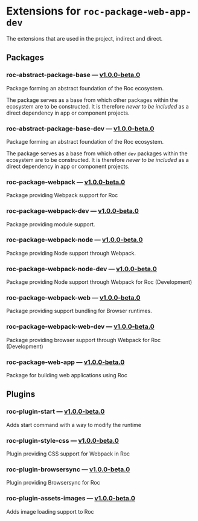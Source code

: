 # Extensions for `roc-package-web-app-dev`

The extensions that are used in the project, indirect and direct.
## Packages
### roc-abstract-package-base — [v1.0.0-beta.0](https://www.npmjs.com/package/roc-abstract-package-base)
Package forming an abstract foundation of the Roc ecosystem.

The package serves as a base from which other packages within the ecosystem are to be constructed.
It is therefore _never to be included_ as a direct dependency in app or component projects.
### roc-abstract-package-base-dev — [v1.0.0-beta.0](https://www.npmjs.com/package/roc-abstract-package-base-dev)
Package forming an abstract foundation of the Roc ecosystem.

The package serves as a base from which other `dev` packages within the ecosystem are to be constructed.
It is therefore _never to be included_ as a direct dependency in app or component projects.
### roc-package-webpack — [v1.0.0-beta.0](https://www.npmjs.com/package/roc-package-webpack)
Package providing Webpack support for Roc
### roc-package-webpack-dev — [v1.0.0-beta.0](https://www.npmjs.com/package/roc-package-webpack-dev)
Package providing module support.
### roc-package-webpack-node — [v1.0.0-beta.0](https://www.npmjs.com/package/roc-package-webpack-node)
Package providing Node support through Webpack.
### roc-package-webpack-node-dev — [v1.0.0-beta.0](https://www.npmjs.com/package/roc-package-webpack-node-dev)
Package providing Node support through Webpack for Roc (Development)
### roc-package-webpack-web — [v1.0.0-beta.0](https://www.npmjs.com/package/roc-package-webpack-web)
Package providing support bundling for Browser runtimes.
### roc-package-webpack-web-dev — [v1.0.0-beta.0](https://www.npmjs.com/package/roc-package-webpack-web-dev)
Package providing browser support through Webpack for Roc (Development)
### roc-package-web-app — [v1.0.0-beta.0](https://www.npmjs.com/package/roc-package-web-app)
Package for building web applications using Roc
## Plugins
### roc-plugin-start — [v1.0.0-beta.0](https://www.npmjs.com/package/roc-plugin-start)
Adds start command with a way to modify the runtime
### roc-plugin-style-css — [v1.0.0-beta.0](https://www.npmjs.com/package/roc-plugin-style-css)
Plugin providing CSS support for Webpack in Roc
### roc-plugin-browsersync — [v1.0.0-beta.0](https://www.npmjs.com/package/roc-plugin-browsersync)
Plugin providing Browsersync for Roc
### roc-plugin-assets-images — [v1.0.0-beta.0](https://www.npmjs.com/package/roc-plugin-assets-images)
Adds image loading support to Roc